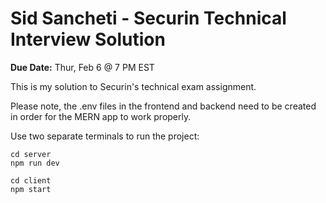 # Sid Sancheti - Securin Technical Interview Solution

**Due Date:** Thur, Feb 6 @ 7 PM EST

This is my solution to Securin's technical exam assignment.

Please note, the .env files in the frontend and backend need to be created in order for the MERN app to work properly.

Use two separate terminals to run the project:

```{bash}
cd server
npm run dev
```

```{bash}
cd client
npm start
```
